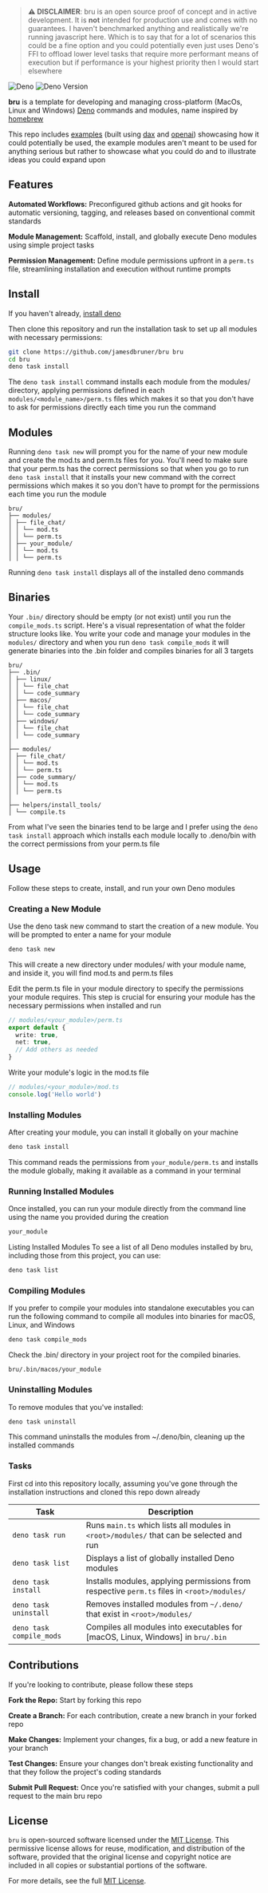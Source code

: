 > **⚠️ DISCLAIMER**: bru is an open source proof of concept and in active
> development. It is **not** intended for production use and comes with no
> guarantees. I haven't benchmarked anything and realistically we're running
> javascript here. Which is to say that for a lot of scenarios this could be a
> fine option and you could potentially even just uses Deno's FFI to offload
> lower level tasks that require more performant means of execution but if
> performance is your highest priority then I would start elsewhere

![Deno](https://img.shields.io/badge/-Deno-black?style=flat-square&logo=deno)
![Deno Version](https://img.shields.io/badge/v1.41.0-black)

**bru** is a template for developing and managing cross-platform (MacOs, Linux
and Windows) [Deno](https://deno.com/) commands and modules, name inspired by
[homebrew](https://brew.sh/)

This repo includes
[examples](https://github.com/jamesdbruner/bru/tree/main/modules) (built using
[dax](https://github.com/dsherret/dax) and [openai](https://openai.com/))
showcasing how it could potentially be used, the example modules aren't meant to
be used for anything serious but rather to showcase what you could do and to
illustrate ideas you could expand upon

## Features

**Automated Workflows:** Preconfigured github actions and git hooks for
automatic versioning, tagging, and releases based on conventional commit
standards

**Module Management:** Scaffold, install, and globally execute Deno modules
using simple project tasks

**Permission Management:** Define module permissions upfront in a `perm.ts`
file, streamlining installation and execution without runtime prompts

## Install

If you haven't already,
[install deno](https://docs.deno.com/runtime/manual/getting_started/installation)

Then clone this repository and run the installation task to set up all modules
with necessary permissions:

```bash
git clone https://github.com/jamesdbruner/bru bru
cd bru
deno task install
```

The `deno task install` command installs each module from the modules/
directory, applying permissions defined in each `modules/<module_name>/perm.ts`
files which makes it so that you don't have to ask for permissions directly each
time you run the command

## Modules

Running `deno task new` will prompt you for the name of your new module and
create the mod.ts and perm.ts files for you. You'll need to make sure that your
perm.ts has the correct permissions so that when you go to run
`deno task install` that it installs your new command with the correct
permissions which makes it so you don't have to prompt for the permissions each
time you run the module

<!-- deno-fmt-ignore-start -->
```
bru/
├── modules/
│ ├── file_chat/
│ │ └── mod.ts
│ │ └── perm.ts
│ ├── your_module/
│ │ └── mod.ts
│ │ └── perm.ts
```
<!-- deno-fmt-ignore-end -->

Running `deno task install` displays all of the installed deno commands

## Binaries

Your `.bin/` directory should be empty (or not exist) until you run the
`compile_mods.ts` script. Here's a visual representation of what the folder
structure looks like. You write your code and manage your modules in the
`modules/` directory and when you run `deno task compile_mods` it will generate
binaries into the .bin folder and compiles binaries for all 3 targets

<!-- deno-fmt-ignore-start -->
```
bru/
├── .bin/
│ ├── linux/
│ │ └── file_chat
│ │ └── code_summary
│ ├── macos/
│ │ └── file_chat
│ │ └── code_summary
│ ├── windows/
│ │ └── file_chat
│ │ └── code_summary
│
├── modules/
│ ├── file_chat/
│ │ └── mod.ts
│ │ └── perm.ts
│ ├── code_summary/
│ │ └── mod.ts
│ │ └── perm.ts
│
├── helpers/install_tools/
│ └── compile.ts
```
<!-- deno-fmt-ignore-end -->

From what I've seen the binaries tend to be large and I prefer using the
`deno task install` approach which installs each module locally to .deno/bin
with the correct permissions from your perm.ts file

## Usage

Follow these steps to create, install, and run your own Deno modules

### Creating a New Module

Use the deno task new command to start the creation of a new module. You will be
prompted to enter a name for your module

```bash
deno task new
```

This will create a new directory under modules/ with your module name, and
inside it, you will find mod.ts and perm.ts files

Edit the perm.ts file in your module directory to specify the permissions your
module requires. This step is crucial for ensuring your module has the necessary
permissions when installed and run

```typescript
// modules/<your_module>/perm.ts
export default {
  write: true,
  net: true,
  // Add others as needed
}
```

Write your module's logic in the mod.ts file

```typescript
// modules/<your_module>/mod.ts
console.log('Hello world')
```

### Installing Modules

After creating your module, you can install it globally on your machine

```bash
deno task install
```

This command reads the permissions from `your_module/perm.ts` and installs the
module globally, making it available as a command in your terminal

### Running Installed Modules

Once installed, you can run your module directly from the command line using the
name you provided during the creation

```bash
your_module
```

Listing Installed Modules To see a list of all Deno modules installed by bru,
including those from this project, you can use:

```bash
deno task list
```

### Compiling Modules

If you prefer to compile your modules into standalone executables you can run
the following command to compile all modules into binaries for macOS, Linux, and
Windows

```bash
deno task compile_mods
```

Check the .bin/ directory in your project root for the compiled binaries.

```plaintext
bru/.bin/macos/your_module
```

### Uninstalling Modules

To remove modules that you've installed:

```bash
deno task uninstall
```

This command uninstalls the modules from ~/.deno/bin, cleaning up the installed
commands

### Tasks

First cd into this repository locally, assuming you've gone through the
installation instructions and cloned this repo down already

| Task                     | Description                                                                                 |
| ------------------------ | ------------------------------------------------------------------------------------------- |
| `deno task run`          | Runs `main.ts` which lists all modules in `<root>/modules/` that can be selected and run    |
| `deno task list`         | Displays a list of globally installed Deno modules                                          |
| `deno task install`      | Installs modules, applying permissions from respective `perm.ts` files in `<root>/modules/` |
| `deno task uninstall`    | Removes installed modules from `~/.deno/` that exist in `<root>/modules/`                   |
| `deno task compile_mods` | Compiles all modules into executables for [macOS, Linux, Windows] in `bru/.bin`             |

## Contributions

If you're looking to contribute, please follow these steps

**Fork the Repo:** Start by forking this repo

**Create a Branch:** For each contribution, create a new branch in your forked
repo

**Make Changes:** Implement your changes, fix a bug, or add a new feature in
your branch

**Test Changes:** Ensure your changes don't break existing functionality and
that they follow the project's coding standards

**Submit Pull Request:** Once you're satisfied with your changes, submit a pull
request to the main bru repo

## License

`bru` is open-sourced software licensed under the
[MIT License](https://www.mit.edu/~amini/LICENSE.md). This permissive license
allows for reuse, modification, and distribution of the software, provided that
the original license and copyright notice are included in all copies or
substantial portions of the software.

For more details, see the full
[MIT License](https://www.mit.edu/~amini/LICENSE.md).
